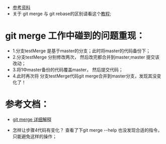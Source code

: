 * [参考资料](https://git-scm.com/docs/git-merge)
* 关于 git merge 与 git rebase的区别请看这个[教程](http://backlogtool.com/git-guide/cn/stepup/stepup1_4.html);

# git merge 工作中碰到的问题重现：
* 1.分支testMerge 是基于master的分支；此时将master的代码备份下；
* 2.分支testMerge 分别修改两次， 然后改完都合并到master;master 提交该改动； 
* 3.将1中master备份的代码覆盖master， 然后提交代码；
* 4.此时再次将 分支testMerge代码git merge合并到master分支，发现其没变化了！


# 参考文档：
* [git merge 详细解释](http://blog.csdn.net/hudashi/article/details/7664382) 

* 怎样让步骤4代码有变化？ 查看了下git merge --help 也没发现合适的指令，只能避免这样的操作；
